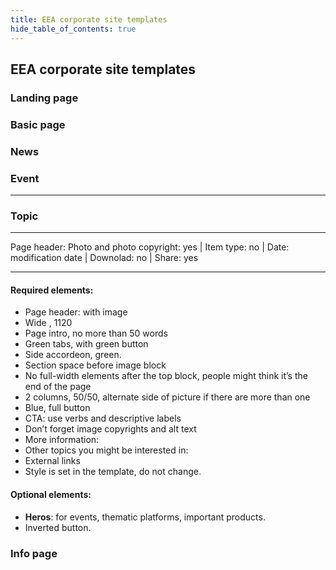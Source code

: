 ```yaml
---
title: EEA corporate site templates
hide_table_of_contents: true
---
```


## EEA corporate site templates

### Landing page
### Basic page
### News
### Event

---

### Topic

---

Page header: 
Photo and photo copyright: yes | Item type: no | Date: modification date | Downolad: no | Share: yes

---

#### Required elements: 
- Page header: with image
- Wide , 1120
- Page intro, no more than 50 words
- Green tabs, with green button
- Side accordeon, green. 
- Section space before image block
- No full-width elements after the top block, people might think it’s the end of the page
- 2 columns, 50/50, alternate side of picture if there are more than one
- Blue, full button
- CTA: use verbs and descriptive labels
- Don’t forget image copyrights and alt text
- More information:
- Other topics you might be interested in:
- External links
- Style is set in the template, do not change. 

#### Optional elements: 
- **Heros**: for events, thematic platforms, important products.
- Inverted button.

### Info page
